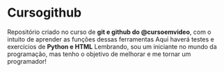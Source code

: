 # Cursogithub
Repositório criado no curso de **git e github do @cursoemvideo**, com o intuito de aprender as funções dessas ferramentas
Aqui haverá testes e exercícios de **Python e HTML**
Lembrando, sou um iniciante no mundo da programação, mas tenho o objetivo de melhorar e me tornar um programador!
